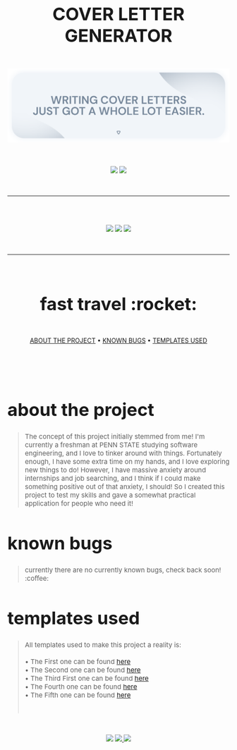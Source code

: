 <br />
<br />
<div class="mainimage" align="center">
<h2 style="font-size:40px"><strong>COVER LETTER GENERATOR</strong></h2>
<br /> 
<img src="images-svg\main_image_top.png" width="1000px">
</div>

<div class="shieldsio" align="center" dir="auto">
    <br />
    <br />
    <br />
    <img src="https://img.shields.io/badge/Version-V1.0%20BETA-E3E9F0?style=for-the-badge&logo=appveyor" style="max-width: 100%">
    <img src="https://img.shields.io/badge/BUILT%20WITH-Python-E3E9F0?style=for-the-badge&logo=appveyor" style="max-width: 100%">
    <br />
    <br />
    <br />
    <hr />

</div>

<div class="QuickLinks" align="center"> 
    <br />
    <br />
    <br>
    <img src="https://img.shields.io/badge/PLACEHOLDER-E3E9F0?style=for-the-badge">
    <img src="https://img.shields.io/badge/PLACEHOLDER-E3E9F0?style=for-the-badge">
    <img src="https://img.shields.io/badge/PLACEHOLDER-E3E9F0?style=for-the-badge">
    <br />
    <br />
    <br />
    <hr />
</div>

<div class="FAST TRAVEL" align="center" dir="auto">
    <br />
    <h2 style="font-size: 40px"><strong>fast travel :rocket:</strong></h2>
    <br />
    <a href="#abouttheproject">ABOUT THE PROJECT</a> 
    • 
    <a href="#bugs">KNOWN BUGS</a> 
     • 
    <a href="#templates">TEMPLATES USED</a> 
</div>

<div class="about-the-project">
    <br />
    <br />
    <br />
    <br />
    <h1 style="font-size: 40px" id="abouttheproject"><strong>about the project</strong></h1>
    <blockquote>
    <p style="font-size: 15px">The concept of this project initially stemmed from me! I'm currently a freshman at PENN STATE studying software engineering, and I love to tinker around with things. Fortunately enough, I have some extra time on my hands, and I love exploring new things to do! However, I have massive anxiety around internships and job searching, and I think if I could make something positive out of that anxiety, I should! So I created this project to test my skills and gave a somewhat practical application for people who need it!</p>
    </blockquote>
</div>


<div class="KnownBugs"> 
    <h1 style="font-size: 40px"><strong>known bugs</strong></h1>
    <blockquote>
    <p id="bugs" style="font-size: 15px">currently there are no currently known bugs, check back soon! :coffee:</p>
    </blockquote>
</div>

<div class="templatesused"> 
    <h1 id="templates" style="font-size: 40px"><strong>templates used</strong></h1>
    <blockquote>
    <p style="font-size: 15px">All templates used to make this project a reality is: 
    <br />
    <br/> • The First one can be found <a href="">here</a>
    <br/> • The Second one can be found <a href="">here</a>
    <br/> • The Third First one can be found <a href="">here</a>
    <br/> • The Fourth one can be found <a href="">here</a>
    <br/> • The Fifth one can be found <a href="">here</a></p>
    <br />
    </blockquote>
</div>

<div class="linkstwo" align="center">
    <br />
    <br />
    <img src="https://img.shields.io/badge/GITHUB PROFILE HOME-E3E9F0?style=for-the-badge" style="width:575px">
    <a href="https://www.github.com/tommyraborn">
    <img src="https://img.shields.io/badge/LINKEDIN-E3E9F0?style=for-the-badge" style="width:290px">
    <a href="https://www.linkedin.com/in/tlraborn">
    <img src="https://img.shields.io/badge/TWITTER-E3E9F0?style=for-the-badge" style="width:268px">
    <a href="https://twitter.com/thomasleerays"></a>
</div>

